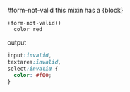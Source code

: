 #form-not-valid
this mixin has a {block}

```
+form-not-valid()
  color red
```

output

```css
input:invalid,
textarea:invalid,
select:invalid {
  color: #f00;
}
```